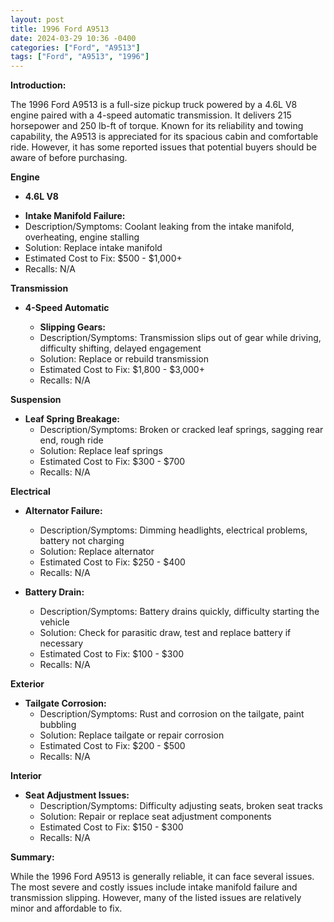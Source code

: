 ```yaml
---
layout: post
title: 1996 Ford A9513
date: 2024-03-29 10:36 -0400
categories: ["Ford", "A9513"]
tags: ["Ford", "A9513", "1996"]
---
```

**Introduction:**

The 1996 Ford A9513 is a full-size pickup truck powered by a 4.6L V8 engine paired with a 4-speed automatic transmission. It delivers 215 horsepower and 250 lb-ft of torque. Known for its reliability and towing capability, the A9513 is appreciated for its spacious cabin and comfortable ride. However, it has some reported issues that potential buyers should be aware of before purchasing.

**Engine** 

* **4.6L V8**

 - **Intake Manifold Failure:** 
  - Description/Symptoms: Coolant leaking from the intake manifold, overheating, engine stalling
  - Solution: Replace intake manifold 
  - Estimated Cost to Fix: $500 - $1,000+ 
  - Recalls: N/A 

**Transmission**

* **4-Speed Automatic**

   - **Slipping Gears:** 
   - Description/Symptoms: Transmission slips out of gear while driving, difficulty shifting, delayed engagement
   - Solution: Replace or rebuild transmission 
   - Estimated Cost to Fix: $1,800 - $3,000+ 
   - Recalls: N/A 

**Suspension** 

* **Leaf Spring Breakage:** 
  - Description/Symptoms: Broken or cracked leaf springs, sagging rear end, rough ride 
  - Solution: Replace leaf springs 
  - Estimated Cost to Fix: $300 - $700 
  - Recalls: N/A 

**Electrical** 

* **Alternator Failure:** 
  - Description/Symptoms: Dimming headlights, electrical problems, battery not charging 
  - Solution: Replace alternator 
  - Estimated Cost to Fix: $250 - $400 
  - Recalls: N/A 

* **Battery Drain:** 
  - Description/Symptoms: Battery drains quickly, difficulty starting the vehicle 
  - Solution: Check for parasitic draw, test and replace battery if necessary 
  - Estimated Cost to Fix: $100 - $300 
  - Recalls: N/A 

**Exterior** 

* **Tailgate Corrosion:** 
  - Description/Symptoms: Rust and corrosion on the tailgate, paint bubbling 
  - Solution: Replace tailgate or repair corrosion 
  - Estimated Cost to Fix: $200 - $500 
  - Recalls: N/A 

**Interior** 

* **Seat Adjustment Issues:** 
  - Description/Symptoms: Difficulty adjusting seats, broken seat tracks 
  - Solution: Repair or replace seat adjustment components 
  - Estimated Cost to Fix: $150 - $300 
  - Recalls: N/A 

**Summary:**

While the 1996 Ford A9513 is generally reliable, it can face several issues. The most severe and costly issues include intake manifold failure and transmission slipping. However, many of the listed issues are relatively minor and affordable to fix.
